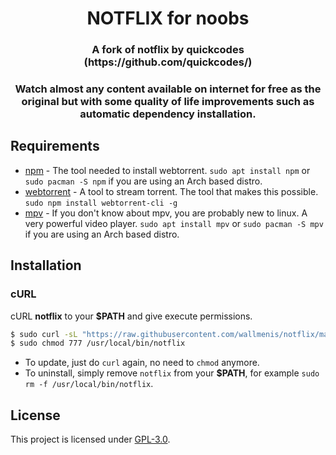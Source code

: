 <h1 align="center">NOTFLIX for noobs</h1>
<h3 align="center">A fork of notflix by quickcodes (https://github.com/quickcodes/) </h3>
<h3 align="center">Watch almost any content available on internet for free as the original but with some quality of life improvements such as automatic dependency installation.</h3>



## Requirements

* [npm](https://www.npmjs.com/) - The tool needed to install webtorrent. `sudo apt install npm` or `sudo pacman -S npm` if you are using an Arch based distro.
* [webtorrent](https://webtorrent.io/) - A tool to stream torrent. The tool that makes this possible. `sudo npm install webtorrent-cli -g`
* [mpv](https://mpv.io/) - If you don't know about mpv, you are probably new to linux. A very powerful video player. `sudo apt install mpv` or `sudo pacman -S mpv` if you are using an Arch based distro.

## Installation

### cURL
cURL **notflix** to your **$PATH** and give execute permissions.

```sh
$ sudo curl -sL "https://raw.githubusercontent.com/wallmenis/notflix/main/notflix" -o /usr/local/bin/notflix
$ sudo chmod 777 /usr/local/bin/notflix
```
- To update, just do `curl` again, no need to `chmod` anymore.
- To uninstall, simply remove `notflix` from your **$PATH**, for example `sudo rm -f /usr/local/bin/notflix`.

## License
This project is licensed under [GPL-3.0](https://raw.githubusercontent.com/Illumina/licenses/master/gpl-3.0.txt).


